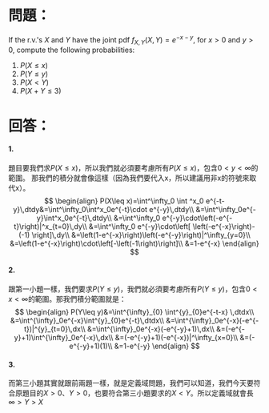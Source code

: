 # 問題：
If the r.v.'s $X$ and $Y$ have the joint pdf $f_{X,Y}(X,Y)=e^{-x-y}$, for $x>0$ and $y>0$, compute the following probabilities:
1. $P(X\leq x)$
2. $P(Y\leq y)$
3. $P(X<Y)$
4. $P(X+Y\leq 3)$
# 回答：
#### 1.
題目要我們求$P(X\leq x)$，所以我們就必須要考慮所有$P(X\leq x)$，包含$0<y<\infty$的範圍。
那我們的積分就會像這樣（因為我們要代入x，所以建議用非x的符號來取代x）。
$$
\begin{align}
P(X\leq x)=\int^\infty_0 \int ^x_0 e^{-t-y}\,dtdy&=\int^\infty_0\int^x_0e^{-t}\cdot e^{-y}\,dtdy\\
&=\int^\infty_0e^{-y}\int^x_0e^{-t}\,dtdy\\
&=\int^\infty_0 e^{-y}\cdot\left(-e^{-t}\right)|^x_{t=0}\,dy\\
&=\int^\infty_0 e^{-y}\cdot\left[ \left(-e^{-x}\right)-(-1) \right]\,dy\\
&=\left(1-e^{-x}\right)\left(-e^{-y}\right)|^\infty_{y=0}\\
&=\left(1-e^{-x}\right)\cdot\left[-\left(-1\right)\right]\\
&=1-e^{-x}
\end{align}
$$
#### 2.
跟第一小題一樣，我們要求$P(Y\leq y)$，我們就必須要考慮所有$P(Y\leq y)$，包含$0<x<\infty$的範圍。那我們積分範圍就是：
$$
\begin{align}
P(Y\leq y)&=\int^{\infty}_{0} \int^{y}_{0}e^{-t-x} \,dtdx\\
&=\int^{\infty}_0e^{-x}\int^{y}_{0}e^{-t}\,dtdx\\
&=\int^{\infty}_0e^{-x}(-e^{-t})|^{y}_{t=0}\,dx\\
&=\int^{\infty}_0e^{-x}(-e^{-y}+1)\,dx\\
&=(-e^{-y}+1)\int^{\infty}_0e^{-x}\,dx\\
&=(-e^{-y}+1)(-e^{-x})|^\infty_{x=0}\\
&=(-e^{-y}+1)(1)\\
&=1-e^{-y}
\end{align}
$$

#### 3.
而第三小題其實就跟前兩題一樣，就是定義域問題，我們可以知道，我們今天要符合原題目的$X>0$、$Y>0$，也要符合第三小題要求的$X<Y$。所以定義域就會長$\infty>Y>X$